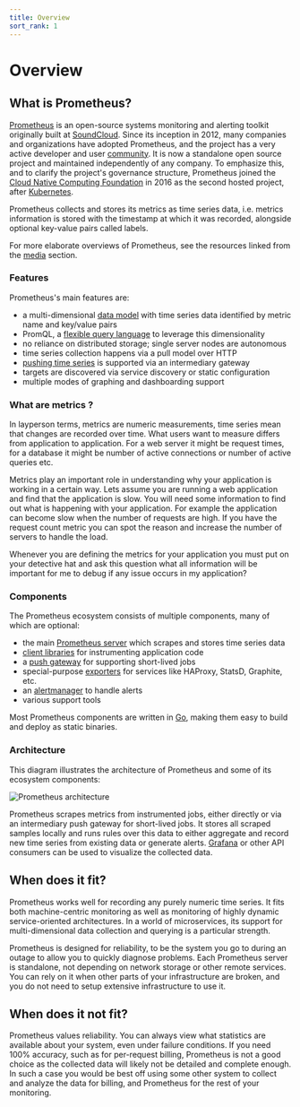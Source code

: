 ```yaml
---
title: Overview
sort_rank: 1
---
```


# Overview

## What is Prometheus?

[Prometheus](https://github.com/prometheus) is an open-source systems
monitoring and alerting toolkit originally built at
[SoundCloud](http://soundcloud.com). Since its inception in 2012, many
companies and organizations have adopted Prometheus, and the project has a very
active developer and user [community](/community). It is now a standalone open source project
and maintained independently of any company. To emphasize this, and to clarify
the project's governance structure, Prometheus joined the
[Cloud Native Computing Foundation](https://cncf.io/) in 2016
as the second hosted project, after [Kubernetes](http://kubernetes.io/).

Prometheus collects and stores its metrics as time series data, i.e. metrics information is stored with the timestamp at which it was recorded, alongside optional key-value pairs called labels.

For more elaborate overviews of Prometheus, see the resources linked from the
[media](/docs/introduction/media/) section.

### Features

Prometheus's main features are:

* a multi-dimensional [data model](/docs/concepts/data_model/) with time series data identified by metric name and key/value pairs
* PromQL, a [flexible query language](/docs/prometheus/latest/querying/basics/)
  to leverage this dimensionality
* no reliance on distributed storage; single server nodes are autonomous
* time series collection happens via a pull model over HTTP
* [pushing time series](/docs/instrumenting/pushing/) is supported via an intermediary gateway
* targets are discovered via service discovery or static configuration
* multiple modes of graphing and dashboarding support

### What are metrics ?

In layperson terms, metrics are numeric measurements, time series mean that changes are recorded over time. What users want to measure differs from application to application. For a web server it might be request times, for a database it might be number of active connections or number of active queries etc.

Metrics play an important role in understanding why your application is working in a certain way. Lets assume you are running a web application and find that the application is slow. You will need some information to find out what is happening with your application. For example the application can become slow when the number of requests are high. If you have the request count metric you can spot the reason and increase the number of servers to handle the load. 

Whenever you are defining the metrics for your application you must put on your detective hat and ask this question what all information will be important for me to debug if any issue occurs in my application?

### Components

The Prometheus ecosystem consists of multiple components, many of which are
optional:

* the main [Prometheus server](https://github.com/prometheus/prometheus) which scrapes and stores time series data
* [client libraries](/docs/instrumenting/clientlibs/) for instrumenting application code
* a [push gateway](https://github.com/prometheus/pushgateway) for supporting short-lived jobs
* special-purpose [exporters](/docs/instrumenting/exporters/) for services like HAProxy, StatsD, Graphite, etc.
* an [alertmanager](https://github.com/prometheus/alertmanager) to handle alerts
* various support tools

Most Prometheus components are written in [Go](https://golang.org/), making
them easy to build and deploy as static binaries.

### Architecture

This diagram illustrates the architecture of Prometheus and some of
its ecosystem components:

![Prometheus architecture](/assets/architecture.png)

Prometheus scrapes metrics from instrumented jobs, either directly or via an
intermediary push gateway for short-lived jobs. It stores all scraped samples
locally and runs rules over this data to either aggregate and record new time
series from existing data or generate alerts. [Grafana](https://grafana.com/) or
other API consumers can be used to visualize the collected data.

## When does it fit?

Prometheus works well for recording any purely numeric time series. It fits
both machine-centric monitoring as well as monitoring of highly dynamic
service-oriented architectures. In a world of microservices, its support for
multi-dimensional data collection and querying is a particular strength.

Prometheus is designed for reliability, to be the system you go to
during an outage to allow you to quickly diagnose problems. Each Prometheus
server is standalone, not depending on network storage or other remote services.
You can rely on it when other parts of your infrastructure are broken, and
you do not need to setup extensive infrastructure to use it.

## When does it not fit?

Prometheus values reliability. You can always view what statistics are
available about your system, even under failure conditions. If you need 100%
accuracy, such as for per-request billing, Prometheus is not a good choice as
the collected data will likely not be detailed and complete enough. In such a
case you would be best off using some other system to collect and analyze the
data for billing, and Prometheus for the rest of your monitoring.
